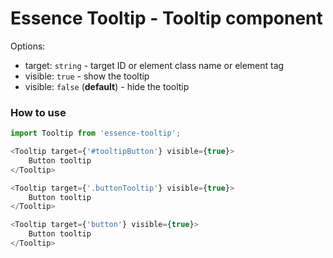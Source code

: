# Essence Tooltip - Tooltip component

Options:
- target: `string` - target ID or element class name or element tag
- visible: `true` - show the tooltip
- visible: `false` (**default**) - hide the tooltip

### How to use
```js
import Tooltip from 'essence-tooltip';

<Tooltip target={'#tooltipButton'} visible={true}>
	Button tooltip
</Tooltip>

<Tooltip target={'.buttonTooltip'} visible={true}>
	Button tooltip
</Tooltip>

<Tooltip target={'button'} visible={true}>
	Button tooltip
</Tooltip>

```